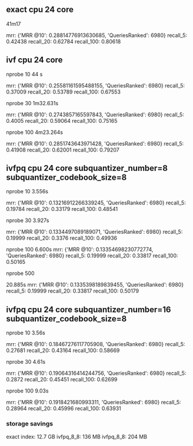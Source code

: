 
## exact cpu 24 core
41m17

mrr: {'MRR @10': 0.28814776913630685, 'QueriesRanked': 6980}
recall_5: 0.42438
recall_20: 0.62784
recall_100: 0.80618

## ivf cpu 24 core
nprobe 10
44 s

mrr: {'MRR @10': 0.25581161595488155, 'QueriesRanked': 6980}
recall_5: 0.37009
recall_20: 0.53789
recall_100: 0.67553

nprobe 30
1m32.631s

mrr: {'MRR @10': 0.2743857165597843, 'QueriesRanked': 6980}
recall_5: 0.4005
recall_20: 0.59064
recall_100: 0.75165

nprobe 100
4m23.264s

mrr: {'MRR @10': 0.2851743643971428, 'QueriesRanked': 6980}
recall_5: 0.41908
recall_20: 0.62001
recall_100: 0.79207

## ivfpq cpu 24 core subquantizer_number=8 subquantizer_codebook_size=8

nprobe 10
3.556s

mrr: {'MRR @10': 0.13216912266339245, 'QueriesRanked': 6980}
recall_5: 0.19784
recall_20: 0.33179
recall_100: 0.48541

nprobe 30
3.927s

mrr: {'MRR @10': 0.1334497089189071, 'QueriesRanked': 6980}
recall_5: 0.19999
recall_20: 0.3376
recall_100: 0.49936

nprobe 100
6.600s
mrr: {'MRR @10': 0.13354698230772774, 'QueriesRanked': 6980}
recall_5: 0.19999
recall_20: 0.33817
recall_100: 0.50165

nprobe 500

20.885s
mrr: {'MRR @10': 0.1335398189839455, 'QueriesRanked': 6980}
recall_5: 0.19999
recall_20: 0.33817
recall_100: 0.50179

## ivfpq cpu 24 core subquantizer_number=16 subquantizer_codebook_size=8

nprobe 10
3.56s

mrr: {'MRR @10': 0.18467276117705908, 'QueriesRanked': 6980}
recall_5: 0.27681
recall_20: 0.43164
recall_100: 0.58669

nprobe 30
4.61s

mrr: {'MRR @10': 0.19064316414244756, 'QueriesRanked': 6980}
recall_5: 0.2872
recall_20: 0.45451
recall_100: 0.62699

nprobe 100
9.03s

mrr: {'MRR @10': 0.1918421680993311, 'QueriesRanked': 6980}
recall_5: 0.28964
recall_20: 0.45996
recall_100: 0.63931

### storage savings

exact index: 12.7 GB
ivfpq_8_8: 136 MB
ivfpq_8_8: 204 MB